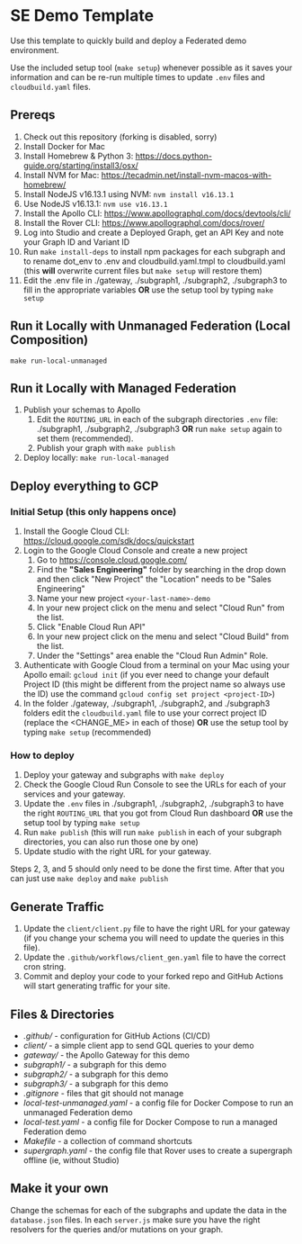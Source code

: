 # SE Demo Template

Use this template to quickly build and deploy a Federated demo environment.

Use the included setup tool (`make setup`) whenever possible as it saves
your information and can be re-run multiple times to update `.env` files
and `cloudbuild.yaml` files. 

## Prereqs

 1. Check out this repository (forking is disabled, sorry)
 2. Install Docker for Mac
 3. Install Homebrew & Python 3: https://docs.python-guide.org/starting/install3/osx/
 4. Install NVM for Mac: https://tecadmin.net/install-nvm-macos-with-homebrew/ 
 5. Install NodeJS v16.13.1 using NVM: `nvm install v16.13.1`
 6. Use NodeJS v16.13.1: `nvm use v16.13.1`
 7. Install the Apollo CLI: https://www.apollographql.com/docs/devtools/cli/
 8. Install the Rover CLI: https://www.apollographql.com/docs/rover/
 9. Log into Studio and create a Deployed Graph, get an API Key and note your Graph ID and Variant ID
 10. Run `make install-deps` to install npm packages for each subgraph and to rename dot_env to .env and cloudbuild.yaml.tmpl to cloudbuild.yaml (this __will__ overwrite current files but `make setup` will restore them)
 11. Edit the .env file in ./gateway, ./subgraph1, ./subgraph2, ./subgraph3 to fill in the appropriate variables __OR__ use the setup tool by typing `make setup`

## Run it Locally with Unmanaged Federation (Local Composition)

`make run-local-unmanaged`

## Run it Locally with Managed Federation

 1. Publish your schemas to Apollo
    1. Edit the `ROUTING_URL` in each of the subgraph directories `.env` file:  ./subgraph1, ./subgraph2, ./subgraph3 __OR__ run `make setup` again to set them (recommended).
    2. Publish your graph with `make publish`
 2. Deploy locally: `make run-local-managed`

## Deploy everything to GCP

### Initial Setup (this only happens once)

 1. Install the Google Cloud CLI: https://cloud.google.com/sdk/docs/quickstart
 2. Login to the Google Cloud Console and create a new project
    1. Go to https://console.cloud.google.com/
    2. Find the __"Sales Engineering"__ folder by searching in the drop down and then click "New Project" the "Location" needs to be "Sales Engineering"
    3. Name your new project `<your-last-name>-demo`
    4. In your new project click on the menu and select "Cloud Run" from the list.
    5. Click "Enable Cloud Run API"
    6. In your new project click on the menu and select "Cloud Build" from the list.
    7. Under the "Settings" area enable the "Cloud Run Admin" Role.
 3. Authenticate with Google Cloud from a terminal on your Mac using your Apollo email: `gcloud init` (if you ever need to change your default Project ID (this might be different from the project name so always use the ID) use the command `gcloud config set project <project-ID>`)
 4. In the folder ./gateway, ./subgraph1, ./subgraph2, and ./subgraph3 folders edit the `cloudbuild.yaml` file to use your correct project ID (replace the <CHANGE_ME> in each of those) __OR__ use the setup tool by typing `make setup` (recommended)

### How to deploy

 1. Deploy your gateway and subgraphs with `make deploy`
 2. Check the Google Cloud Run Console to see the URLs for each of your services and your gateway.
 3. Update the `.env` files in ./subgraph1, ./subgraph2, ./subgraph3 to have the right `ROUTING_URL` that you got from Cloud Run dashboard __OR__ use the setup tool by typing `make setup`
 4. Run `make publish` (this will run `make publish` in each of your subgraph directories, you can also run those one by one)
 5. Update studio with the right URL for your gateway.

 Steps 2, 3, and 5 should only need to be done the first time.  After that you can just use `make deploy` and `make publish`

## Generate Traffic

 1. Update the `client/client.py` file to have the right URL for your gateway (if you change your schema you will need to update the queries in this file).
 2. Update the `.github/workflows/client_gen.yaml` file to have the correct cron string.
 3. Commit and deploy your code to your forked repo and GitHub Actions will start generating traffic for your site.


## Files & Directories

 * _.github/_ - configuration for GitHub Actions (CI/CD)
 * _client/_ - a simple client app to send GQL queries to your demo
 * _gateway/_ - the Apollo Gateway for this demo
 * _subgraph1/_ - a subgraph for this demo
 * _subgraph2/_ - a subgraph for this demo
 * _subgraph3/_ - a subgraph for this demo
 * _.gitignore_ - files that git should not manage
 * _local-test-unmanaged.yaml_ - a config file for Docker Compose to run an unmanaged Federation demo
 * _local-test.yaml_ - a config file for Docker Compose to run a managed Federation demo
 * _Makefile_ - a collection of command shortcuts
 * _supergraph.yaml_ - the config file that Rover uses to create a supergraph offline (ie, without Studio)

## Make it your own

Change the schemas for each of the subgraphs and update the data in the `database.json` files.  In each `server.js` make sure you have the right resolvers for the queries and/or mutations on your graph. 